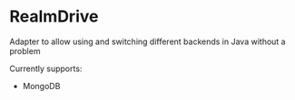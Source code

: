 # RealmDrive
Adapter to allow using and switching different backends in Java without a problem

Currently supports:
 - MongoDB
